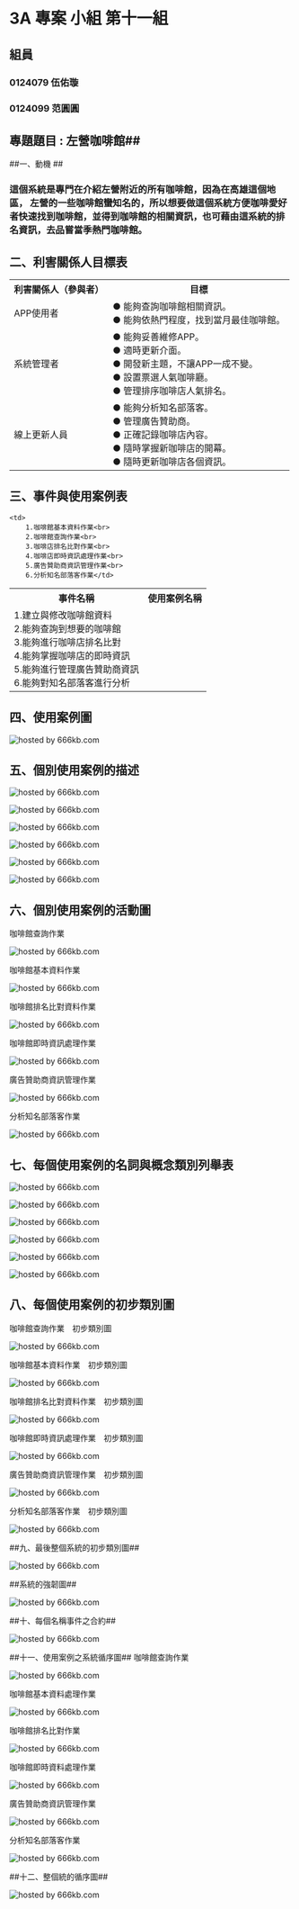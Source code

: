 # 3A 專案 小組 第十一組 #

## 組員 ##

### 0124079 伍佑璇 ###

### 0124099 范圓圓 ###

## 專題題目 : 左營咖啡館##


##一、動機 ##
       
### 這個系統是專門在介紹左營附近的所有咖啡館，因為在高雄這個地區，   左營的一些咖啡館蠻知名的，所以想要做這個系統方便咖啡愛好者快速找到咖啡館，並得到咖啡館的相關資訊，也可藉由這系統的排名資訊，去品嘗當季熱門咖啡館。
      
## 二、利害關係人目標表
<table border="0">
  <tr>
    <th>利害關係人（參與者）</th>
    <th>目標</th>
  </tr>
  <tr>
    <td>APP使用者</td>
    <td>
      ● 能夠查詢咖啡館相關資訊。<br>
      ● 能夠依熱門程度，找到當月最佳咖啡館。</td>
</td>
  </tr>
  <tr>
    <td>系統管理者</td>
    <td>
      ● 能夠妥善維修APP。<br>
      ● 適時更新介面。<br>
      ● 開發新主題，不讓APP一成不變。<br>
      ● 設置票選人氣咖啡廳。<br>
      ● 管理排序咖啡店人氣排名。</td>
  </tr>
  <tr>
    <td>線上更新人員</td>
    <td>
      ● 能夠分析知名部落客。<br>
      ● 管理廣告贊助商。<br>
      ● 正確記錄咖啡店內容。<br>
      ● 隨時掌握新咖啡店的開幕。<br>
      ● 隨時更新咖啡店各個資訊。</td>
  </tr>
</table>

## 三、事件與使用案例表 ##
<table border="0">
  <tr>
    <th>事件名稱</th>
    <th>使用案例名稱</th>
  </tr>
  <tr>
    <td>1.建立與修改咖啡館資料<br>
        2.能夠查詢到想要的咖啡館<br>
        3.能夠進行咖啡店排名比對<br>
        4.能夠掌握咖啡店的即時資訊<br>
        5.能夠進行管理廣告贊助商資訊<br>
        6.能夠對知名部落客進行分析</td>

    <td>
        1.咖啡館基本資料作業<br>
        2.咖啡館查詢作業<br>
        3.咖啡店排名比對作業<br>
        4.咖啡店即時資訊處理作業<br>
        5.廣告贊助商資訊管理作業<br>
        6.分析知名部落客作業</td>

  </tr>

</table>

## 四、使用案例圖 ##
<p><img src="http://666kb.com/i/ct1ug9u8r2w51s8os.jpg" title="hosted by 666kb.com"/></p>

## 五、個別使用案例的描述 ##
<p><img src="http://666kb.com/i/csun5xmc3fdia1owd.png" title="hosted by 666kb.com"/></p>
<p><img src="http://666kb.com/i/csun74lb5glfj811p.jpg" title="hosted by 666kb.com"/></p>
<p><img src="http://666kb.com/i/csun7ihd5f27cq8nh.jpg" title="hosted by 666kb.com"/></p>
<p><img src="http://666kb.com/i/csun89fo0puxuu4wd.jpg" title="hosted by 666kb.com"/></p>
<p><img src="http://666kb.com/i/csun8osl4nhh0ch8t.png" title="hosted by 666kb.com"/></p>
<p><img src="http://666kb.com/i/csuna1t0ve469sk7h.jpg" title="hosted by 666kb.com"/></p>

## 六、個別使用案例的活動圖 ##

咖啡館查詢作業
<p><img src="http://666kb.com/i/ct8y9zkmmzkfioilh.gif" title="hosted by 666kb.com"/>
</p>
咖啡館基本資料作業
<p><img src="http://666kb.com/i/ct1va4k6onzv96zuk.gif" title="hosted by 666kb.com"/>
</p>
咖啡館排名比對資料作業
<p><img src="http://666kb.com/i/ct1vadbkhn71kl43g.gif" title="hosted by 666kb.com"/>
</p>
咖啡館即時資訊處理作業
<p><img src="http://666kb.com/i/ct1vamuk4d004c6ik.jpg" title="hosted by 666kb.com"/></p>
廣告贊助商資訊管理作業
<p><img src="http://666kb.com/i/ct1vayomn1at1ejng.jpg" title="hosted by 666kb.com"/>
</p>
分析知名部落客作業
<p><img src="http://666kb.com/i/ct1vb81dlebeis1do.gif" title="hosted by 666kb.com"/></p>


## 七、每個使用案例的名詞與概念類別列舉表 ##
<p> <img src="http://666kb.com/i/csunk1xf5don8xt8t.png" title="hosted by 666kb.com"/>
</p>
<p> <img src="http://666kb.com/i/csunkzgd8u9ggecel.gif" title="hosted by 666kb.com"/>
</p>
<p> <img src="http://666kb.com/i/csunlmm074wtbidzh.gif" title="hosted by 666kb.com"/>
</p>
<p> <img src="http://666kb.com/i/csunm6n6e1397z39p.gif" title="hosted by 666kb.com"/>
</p>
<p> <img src="http://666kb.com/i/csunmmfvjhnzjvn7x.gif" title="hosted by 666kb.com"/>
</p>
<p> <img src="http://666kb.com/i/csunn8brq6ao47tql.png" title="hosted by 666kb.com"/>
</p>

## 八、每個使用案例的初步類別圖 ##
咖啡館查詢作業　初步類別圖
<p><img src="http://666kb.com/i/ct1v1rcahv0arfvgc.jpg" title="hosted by 666kb.com"/></p>
咖啡館基本資料作業　初步類別圖
<p><img src="http://666kb.com/i/ct8y5p5pge2nwdwkl.png" title="hosted by 666kb.com"/></p>
咖啡館排名比對資料作業　初步類別圖
<p><img src="http://666kb.com/i/ct8y61qp8h9lndk4l.gif" title="hosted by 666kb.com"/></p>
咖啡館即時資訊處理作業　初步類別圖
<p><img src="http://666kb.com/i/ct8y6e0ov0yfhdzj9.gif" title="hosted by 666kb.com"/></p>
廣告贊助商資訊管理作業　初步類別圖
<p><img src="http://666kb.com/i/ct8y6ptj5lm8obztx.png" title="hosted by 666kb.com"/></p>
分析知名部落客作業　初步類別圖
<p><img src="http://666kb.com/i/ct8y70hem24qirm05.gif" title="hosted by 666kb.com"/></p>

##九、最後整個系統的初步類別圖##
<p><img src="http://666kb.com/i/cu1bib1ky1kf5mymn.jpg" title="hosted by 666kb.com"/></p>

##系統的強韌圖##
<p><img src="http://666kb.com/i/cu81c0h4qay9cjgkq.gif" title="hosted by 666kb.com"/><p>
##十、每個名稱事件之合約##
<p><img src="http://666kb.com/i/csuojqenz8j4qdbnx.png" title="hosted by 666kb.com"/></p>

##十一、使用案例之系統循序圖##
咖啡館查詢作業
<p><img src="http://666kb.com/i/csuoofva50rl4rzv1.gif" title="hosted by 666kb.com"/></p>
咖啡館基本資料處理作業
<p><img src="http://666kb.com/i/csuonm0kgfiodh2z1.gif" title="hosted by 666kb.com"/></p>
咖啡館排名比對作業
<p><img src="http://666kb.com/i/csuop7jwxxiij10zx.gif" title="hosted by 666kb.com"/></p>
咖啡館即時資料處理作業
<p><img src="http://666kb.com/i/csuopsfm6voz1k2fh.gif" title="hosted by 666kb.com"/></p>
廣告贊助商資訊管理作業
<p><img src="http://666kb.com/i/csuoqg1v6a5ra32od.gif" title="hosted by 666kb.com"/></p>
分析知名部落客作業
<p><img src="http://666kb.com/i/csuormy793d90eerx.gif" title="hosted by 666kb.com"/></p>

##十二、整個統的循序圖##
<p><img src="http://666kb.com/i/cu8gplw6wie6rk6i9.gif" title="hosted by 666kb.com"/></p>


